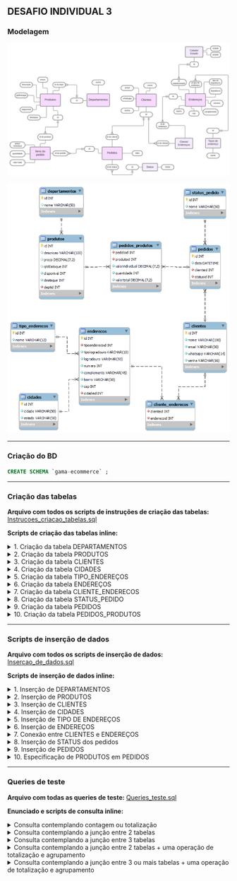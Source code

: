 ## DESAFIO INDIVIDUAL 3

### **Modelagem**

![src/diagrama01.svg](src/diagrama01.svg)

 ![src/diagrama02.png](src/diagrama02.png)</p>

---

### **Criação do BD**

```sql
CREATE SCHEMA `gama-ecommerce` ;
```

---

### **Criação das tabelas**

**Arquivo com todos os scripts de instruções de criação das tabelas:**
[Instrucoes_criacao_tabelas.sql](src/Instrucoes_criacao_tabelas.sql)

**Scripts de criação das tabelas inline:**

<details>
<summary> 1. Criação da tabela DEPARTAMENTOS</summary>

```sql
CREATE TABLE `Departamentos` (
  `id` int NOT NULL AUTO_INCREMENT,
  `nome` varchar(50) DEFAULT NULL,
  PRIMARY KEY (`id`)
);
```

</details>
<details>
<summary> 2. Criação da tabela PRODUTOS</summary>

```sql
CREATE TABLE `Produtos` (
  `id` int NOT NULL AUTO_INCREMENT,
  `descricao` varchar(100) DEFAULT NULL,
  `preco` decimal(7,2) DEFAULT NULL,
  `qtdEstoque` int DEFAULT NULL,
  `disponivel` int NOT NULL,
  `destaque` int NOT NULL,
  `deptid` int NOT NULL,
  PRIMARY KEY (`id`),
  CONSTRAINT fk_deptid FOREIGN KEY (deptid) REFERENCES Departamentos(id)
);
```

</details>
<details>
<summary> 3. Criação da tabela CLIENTES</summary>

```sql
CREATE TABLE `Clientes` (
  `id` int NOT NULL AUTO_INCREMENT,
  `nome` varchar(100) NOT NULL,
  `email` varchar(50) NOT NULL,
  `whatsapp` varchar(14) NOT NULL,
  `senha` varchar(16) NOT NULL,
  PRIMARY KEY (`id`)
);
```

</details>
<details>
<summary> 4. Criação da tabela CIDADES</summary>

```sql
CREATE TABLE `Cidades` (
  `id` int NOT NULL AUTO_INCREMENT,
  `cidade` varchar(50) NOT NULL,
  `estado` varchar(50) NOT NULL,
  PRIMARY KEY (`id`)
);
```

</details>
<details>
<summary> 5. Criação da tabela TIPO_ENDEREÇOS</summary>

```sql
CREATE TABLE `Tipo_enderecos` (
  `id` int NOT NULL AUTO_INCREMENT,
  `nome` varchar(12) NOT NULL,
  PRIMARY KEY (`id`)
);
```

</details>
<details>
<summary> 6. Criação da tabela ENDEREÇOS</summary>

```sql
CREATE TABLE `Enderecos` (
  `id` int NOT NULL AUTO_INCREMENT,
  `tipoenderecoid` int NOT NULL,
  `tipologradouro` varchar(10) NOT NULL,
  `logradouro` varchar(50) NOT NULL,
  `numero` int NOT NULL,
  `complemento` varchar(45) NOT NULL,
  `bairro` varchar(50) NOT NULL,
  `cep` int NOT NULL,
  `cidadeid` int NOT NULL,
  PRIMARY KEY (`id`),
  CONSTRAINT fk_tipoenderecoid FOREIGN KEY (tipoenderecoid) REFERENCES Tipo_enderecos(id),
  CONSTRAINT fk_cidadeid FOREIGN KEY (cidadeid) REFERENCES Cidades(id)
);
```

</details>
<details>
<summary> 7. Criação da tabela CLIENTE_ENDERECOS</summary>

```sql
CREATE TABLE `Cliente_enderecos` (
  `clienteid` int NOT NULL,
  `enderecoid` int NOT NULL,
  CONSTRAINT fk_clienteid FOREIGN KEY (clienteid) REFERENCES Clientes(id),
  CONSTRAINT fk_enderecoid FOREIGN KEY (enderecoid) REFERENCES Enderecos(id)
);
```

</details>
<details>
<summary> 8. Criação da tabela STATUS_PEDIDO</summary>

```sql
CREATE TABLE `Status_pedido` (
  `id` int NOT NULL AUTO_INCREMENT,
  `nome` varchar(50) NOT NULL,
  PRIMARY KEY (`id`)
);
```

</details>
<details>
<summary> 9. Criação da tabela PEDIDOS</summary>

```sql
CREATE TABLE `Pedidos` (
  `id` int NOT NULL AUTO_INCREMENT,
  `data` DATETIME NOT NULL,
  `clienteid` int NOT NULL,
  `statusid` int NOT NULL,
  PRIMARY KEY (`id`),
  FOREIGN KEY (clienteid) REFERENCES Clientes(id),
  CONSTRAINT fk_statusid FOREIGN KEY (statusid) REFERENCES Status_pedido(id)
);
```

</details>
<details>
<summary> 10. Criação da tabela PEDIDOS_PRODUTOS</summary>

```sql
CREATE TABLE `Pedidos_produtos` (
  `pedidoid` int NOT NULL,
  `produtoid` int NOT NULL,
  `valorindividual` decimal(7,2) NOT NULL,
  `quantidade` int NOT NULL,
  `valortotal` decimal(7,2) NOT NULL,
  CONSTRAINT fk_pedidoid FOREIGN KEY (pedidoid) REFERENCES Pedidos(id),
  CONSTRAINT fk_produtoid FOREIGN KEY (produtoid) REFERENCES Produtos(id)
);
```

</details>

---

### Scripts de inserção de dados

**Arquivo com todos os scripts de inserção de dados:**
[Insercao_de_dados.sql](src/Insercao_de_dados.sql)

**Scripts de inserção de dados inline:**

<details>
<summary>1. Inserção de DEPARTAMENTOS</summary>

```sql
INSERT INTO departamentos (nome)
VALUES ('Adaptadores'), ('Ferramentas'), ('Eletronicos'), ('Casa');
```

</details>
<details>
<summary>2. Inserção de PRODUTOS</summary>

```sql
INSERT INTO produtos (descricao, preco, qtdEstoque, disponivel, destaque, deptid)
VALUES ('ADAPTADOR BLUETOOH USB RECEPTOR DE AUDIO P2', '5.0', '10', '1', '1', '1'),
('ALICATE PARA CRIMPAR TL-315 3 EM 1', '15.0', '16', '1', '1', '2'),
('CAMERA WEBCAM LOGITECH C270 HD 960-000694', '41.0', '27', '1', '0', '3'),
('ASPIRADOR NAPPO NLAR-063 ROBOT WIFI 350ML PRETO', '87.0', '2', '1', '0', '4');
```

</details>
<details>
<summary>3. Inserção de CLIENTES</summary>

```sql
INSERT INTO clientes (nome, email, whatsapp, senha)
VALUES ('Daniela Barbosa', 'daluifernandes@gmail.com', '(31)99999-9999', 's3nha123'),
('Lidiane Mara', 'lidi@gmail.com', '(31)99999-9995', 'senha74123'),
('Bruna Menezes', 'bruna@gmail.com', '(31)99929-8899', '123senha!'),
('Jéssica Gonçalvez', 'jessik@gmail.com', '(31)99497-9339', 's!nha741');
```

</details>
<details>
<summary>4. Inserção de CIDADES</summary>

```sql
INSERT INTO cidades (cidade, estado)
VALUES ('Rio de Janeiro', 'Rio de Janeiro'), ('São Paulo', 'São Paulo'), ('Belo Horizonte', 'Minas Gerais');
```

</details>
<details>
<summary>5. Inserção de TIPO DE ENDEREÇOS</summary>

```sql
INSERT INTO tipo_enderecos (nome)
VALUES ('Residencial'), ('Comercial'), ('Presente');
```

</details>
<details>
<summary>6. Inserção de ENDEREÇOS</summary>

```sql
INSERT INTO enderecos (tipoenderecoid, tipologradouro, logradouro, numero, complemento, bairro, cep, cidadeid)
VALUES ('1', 'Rua', 'Albuquerque Lins', '902', 'Apt 202', 'Santa Cecilia','01230001', '2'),
('2', 'Avenida', ' Europa', '158', 'Sala 2', 'Jardim Europa', '01449000', '2'),
('1', 'Rua', 'Muniz Barreto', '396', 'Apto 202', 'Botafogo', '22251090', '1'),
('1', 'Rua', 'da Bahia', '1148', 'Bloco H Apt 601', 'Centro','30160906', '3'),
('3', 'Rua', 'Augusto de Lima', '46', 'Apto 403', 'Centro','30190001', '3');
```

</details>
<details>
<summary>7. Conexão entre CLIENTES e ENDEREÇOS</summary>

```sql
INSERT INTO cliente_enderecos(clienteid, enderecoid)
VALUES ('1', '2'), ('1', '4'), ('2', '1'), ('3', '3'), ('4', '5');
```

</details>
<details>
<summary>8. Inserção de STATUS dos pedidos</summary>

```sql
INSERT INTO status_pedido(nome)
VALUES ('Novo pedido'), ('Cancelado'),  ('Aguardando pagamento'),  ('Pagamento autorizado'),
('Pagamento negado'), ('Em separação'), ('Em transporte'), ('Entregue');
```

</details>
<details>
<summary>9. Inserção de PEDIDOS</summary>

```sql
INSERT INTO pedidos (data, clienteid, statusid)
VALUES ('2021-05-19',  '1', '3'), ('2021-05-19',  '4', '3'), ('2021-05-19', '2', '3'),
('2021-05-19',  '3', '8');
```

</details>
<details>
<summary>10. Especificação de PRODUTOS em PEDIDOS</summary>

```sql
INSERT INTO pedidos_produtos (pedidoid, produtoid, valorindividual, quantidade, valortotal)
VALUES ('1', '4', '87', '1', (quantidade * valorindividual)), ('2', '4', '87', '1', (quantidade * valorindividual)),
('3', '3', '41', '1', (quantidade * valorindividual)), ('4', '1', '5', '1', (quantidade * valorindividual))
```

</details>

---

### Queries de teste

**Arquivo com todas as queries de teste:**
[Queries_teste.sql](src/Queries_teste.sql)

**Enunciado e scripts de consulta inline:**

<details>
<summary>Consulta contemplando contagem ou totalização</summary>

- _Situação 1:_ Quantidade total de itens em estoque

```sql
select sum(qtdEstoque) as totalestoque from Produtos;
```

- _Situação 2:_ Quantidade total de itens em destaque

```sql
select COUNT(destaque) as produtosdestaque from Produtos
where destaque = 1;
```

</details>
<details>
<summary>Consulta contemplando a junção entre 2 tabelas</summary>

- _Situação 1:_ Listar todos os pedidos não finalizados, contemplando data de realização, atual status e os principais dados de contato do cliente responsável (nome, cpf e email).

```sql
select pedidos.id, clientes.nome, clientes.email, pedidos.data, status_pedido.nome from pedidos
inner join status_pedido on pedidos.statusid = status_pedido.id
inner join clientes on pedidos.clienteid = clientes.id
where pedidos.statusid != 8
```

</details>
<details>
<summary>Consulta contemplando a junção entre 3 tabelas</summary>

- _Situação 1:_ Mostrar todos os pedidos da cliente **'Lidiane'**, o item da compra e o valor total.

```sql
select clientes.nome, produtos.descricao, pedidos_produtos.valortotal from pedidos
inner join clientes on pedidos.clienteid = clientes.id
inner join pedidos_produtos on pedidos.id = pedidos_produtos.pedidoid
inner join produtos on pedidos_produtos.produtoid = produtos.id
where clienteid = 2;
```

</details>
<details>
<summary>Consulta contemplando a junção entre 2 tabelas + uma operação de totalização e agrupamento</summary>

- _Situação 1:_ Listar todos os produtos vendidos, mostrando seu nome, departamento e preço individual, listar quantas vezes eles foram vendidos e o valor total de vendas de cada produto

```sql
select departamentos.nome as departamento, produtos.descricao as produto, produtos.preco,
count(pedidos_produtos.produtoid) as qtdvendas, sum(produtos.preco) as totalvendas from pedidos_produtos
inner join produtos on pedidos_produtos.produtoid = produtos.id
inner join departamentos on produtos.deptid = departamentos.id
group by produtos.id
```

</details>
<details>
<summary>Consulta contemplando a junção entre 3 ou mais tabelas + uma operação de totalização e agrupamento</summary>

- _Situação 1:_ Listar por nome todos os clientes que fizeram pedidos, mostrar seu endereço e o valor total do pedido

```sql
select clientes.nome, tipo_enderecos.nome as tipoendereco, enderecos.tipologradouro,
enderecos.logradouro, enderecos.numero, enderecos.complemento,enderecos.bairro, enderecos.cep, cidades.cidade,
sum(pedidos_produtos.valortotal) as valortotalpedido from cliente_enderecos

inner join clientes on clientes.id = cliente_enderecos.clienteid
inner join enderecos on enderecos.id = cliente_enderecos.enderecoid
inner join tipo_enderecos on tipo_enderecos.id = enderecos.tipoenderecoid
inner join cidades on cidades.id = enderecos.cidadeid
inner join pedidos on cliente_enderecos.clienteid = pedidos.clienteid
inner join pedidos_produtos on pedidos.id = pedidos_produtos.pedidoid
inner join produtos on pedidos_produtos.produtoid = produtos.id

group by pedidos.id
```
